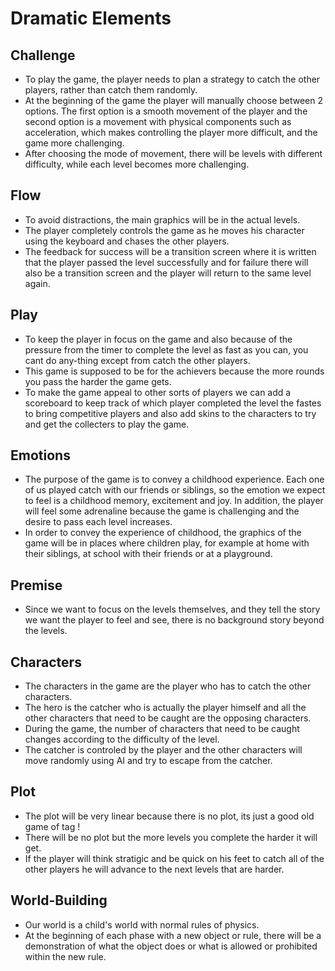 # Dramatic Elements 


## Challenge

* To play the game, the player needs to plan a strategy to catch the other players, rather than catch them randomly.
* At the beginning of the game the player will manually choose between 2 options. The first option is a smooth movement of the player and the second option is a movement with physical components such as acceleration, which makes controlling the player more difficult, and the game more challenging.
* After choosing the mode of movement, there will be levels with different difficulty, while each level becomes more challenging.

## Flow

* To avoid distractions, the main graphics will be in the actual levels.
* The player completely controls the game as he moves his character using the keyboard and chases the other players.
* The feedback for success will be a transition screen where it is written that the player passed the level successfully and for failure there will also be a transition screen and the player will return to the same level again.

## Play
* To keep the player in focus on the game and also because of the pressure from the timer to complete the level as fast as you can, you cant do any-thing except from catch the other players.
* This game is supposed to be for the achievers because the more rounds you pass the harder the game gets.
* To make the game appeal to other sorts of players we can add a scoreboard to keep track of which player completed the level the fastes to bring competitive players and also add skins to the characters to try and get the collecters to play the game.

## Emotions

* The purpose of the game is to convey a childhood experience. Each one of us played catch with our friends or siblings, so the emotion we expect to feel is a childhood memory, excitement and joy.
In addition, the player will feel some adrenaline because the game is challenging and the desire to pass each level increases.
* In order to convey the experience of childhood, the graphics of the game will be in places where children play, for example at home with their siblings, at school with their friends or at a playground.

## Premise

* Since we want to focus on the levels themselves, and they tell the story we want the player to feel and see, there is no background story beyond the levels.

## Characters

* The characters in the game are the player who has to catch the other characters.
* The hero is the catcher who is actually the player himself and all the other characters that need to be caught are the opposing characters.
* During the game, the number of characters that need to be caught changes according to the difficulty of the level.
* The catcher is controled by the player and the other characters will move randomly using AI and try to escape from the catcher.

## Plot
* The plot will be very linear because there is no plot, its just a good old game of tag !
* There will be no plot but the more levels you complete the harder it will get.
* If the player will think stratigic and be quick on his feet to catch all of the other players he will advance to the next levels that are harder.

## World-Building

* Our world is a child's world with normal rules of physics.
* At the beginning of each phase with a new object or rule, there will be a demonstration of what the object does or what is allowed or prohibited within the new rule.
